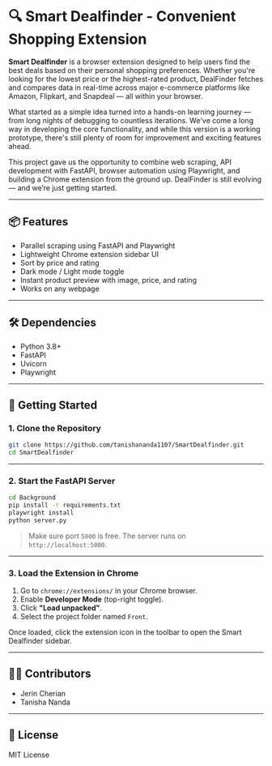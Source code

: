 # 🔍 Smart Dealfinder - Convenient Shopping Extension

**Smart Dealfinder** is a browser extension designed to help users find the best deals based on their personal shopping preferences. Whether you're looking for the lowest price or the highest-rated product, DealFinder fetches and compares data in real-time across major e-commerce platforms like Amazon, Flipkart, and Snapdeal — all within your browser.

What started as a simple idea turned into a hands-on learning journey — from long nights of debugging to countless iterations. We've come a long way in developing the core functionality, and while this version is a working prototype, there's still plenty of room for improvement and exciting features ahead.

This project gave us the opportunity to combine web scraping, API development with FastAPI, browser automation using Playwright, and building a Chrome extension from the ground up. DealFinder is still evolving — and we’re just getting started.



---

## 📦 Features

- Parallel scraping using FastAPI and Playwright  
- Lightweight Chrome extension sidebar UI  
- Sort by price and rating  
- Dark mode / Light mode toggle  
- Instant product preview with image, price, and rating  
- Works on any webpage

---

## 🛠️ Dependencies

- Python 3.8+
- FastAPI
- Uvicorn
- Playwright

---

## 🚀 Getting Started

### 1. Clone the Repository

```bash
git clone https://github.com/tanishananda1107/SmartDealfinder.git
cd SmartDealfinder
```

---

### 2. Start the FastAPI Server

```bash
cd Background
pip install -r requirements.txt
playwright install
python server.py
```

> Make sure port `5000` is free. The server runs on `http://localhost:5000`.

---

### 3. Load the Extension in Chrome

1. Go to `chrome://extensions/` in your Chrome browser.
2. Enable **Developer Mode** (top-right toggle).
3. Click **"Load unpacked"**.
4. Select the project folder named `Front`.

Once loaded, click the extension icon in the toolbar to open the Smart Dealfinder sidebar.

---


## 🧑‍💻 Contributors

- Jerin Cherian
- Tanisha Nanda 

---

## 📃 License

MIT License
